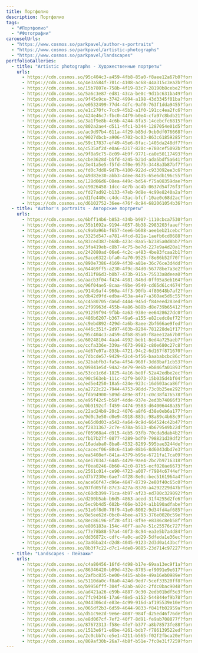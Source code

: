 ```yaml
---
title: Портфолио
description: Портфолио
tags:
  - "#Портфолио"
  - "#Фотографии"
carouselUrls:
  - "https://www.cosmos.so/parkpavel/author-s-portraits"
  - "https://www.cosmos.so/parkpavel/artistic-photographs"
  - "https://www.cosmos.so/parkpavel/landscapes"
portfolioGalleries:
  - title: "Artistic photographs - Художественные портреты"
    urls:
      - https://cdn.cosmos.so/95c404c3-a459-4fb8-85a0-f8aee12a67b0?format=jpeg
      - https://cdn.cosmos.so/4e3a584f-701c-4108-ac68-44a315c3ea2b?format=jpeg
      - https://cdn.cosmos.so/15b7807e-758b-4f19-83c7-28190b8cebe2?format=jpeg
      - https://cdn.cosmos.so/5a6c3e87-ed81-43ca-be0c-9d1bc631ba49?format=jpeg
      - https://cdn.cosmos.so/9f45e9ce-3742-4994-a198-43d3345f01ba?format=jpeg
      - https://cdn.cosmos.so/e0532499-77d4-4dfc-9af0-763f1dda9455?format=jpeg
      - https://cdn.cosmos.so/e1c270fc-7cc9-45b2-a1f0-191cc4ea2fc6?format=jpeg
      - https://cdn.cosmos.so/424e46c7-fbc0-44f9-b0e4-cfa97c8bdb21?format=jpeg
      - https://cdn.cosmos.so/3a1f9e8b-4c6b-4244-8fa3-14cebcfc6815?format=jpeg
      - https://cdn.cosmos.so/802a2ae4-d511-4fc1-b344-1287054e01d5?format=jpeg
      - https://cdn.cosmos.so/ac9d97b4-611a-4f29-b85d-9cb0df076668?format=jpeg
      - https://cdn.cosmos.so/9027dbcb-a906-4702-bc03-863c61859285?format=jpeg
      - https://cdn.cosmos.so/59c17837-ef49-45e6-8fac-1405da248df7?format=jpeg
      - https://cdn.cosmos.so/c535af2d-e0a6-4217-820c-e780cef5092b?format=jpeg
      - https://cdn.cosmos.so/9f8a9c75-8c09-4b9f-9771-ca0e50117493?format=jpeg
      - https://cdn.cosmos.so/cbe3628d-b5fd-4245-b21d-ada5bdf5a641?format=jpeg
      - https://cdn.cosmos.so/3e41a5e5-f5fd-4f0e-9575-3448a3b87bf7?format=jpeg
      - https://cdn.cosmos.so/fd0c7dd8-9d7b-4100-922d-c933092ee3c6?format=jpeg
      - https://cdn.cosmos.so/49d82e30-abb3-4dee-8435-65e6db196c55?format=jpeg
      - https://cdn.cosmos.so/128d06d6-08ea-449c-bd54-f75a08359dae?format=jpeg
      - https://cdn.cosmos.so/c9026458-1dcc-4e7b-ac4b-0637d54f76f3?format=jpeg
      - https://cdn.cosmos.so/fd27ad92-b133-47eb-9d8e-4c99e8240a2a?format=jpeg
      - https://cdn.cosmos.so/d1fe440c-c4dc-43ac-bfcf-10ae0c68d2ac?format=jpeg
      - https://cdn.cosmos.so/d6102752-36ee-476f-8c94-682061054b36?format=jpeg
  - title: "Author's portraits - Авторские портреты"
    urls:
      - https://cdn.cosmos.so/6bff14b6-b853-434b-b907-1110cbca7530?format=jpeg
      - https://cdn.cosmos.so/35b1692a-9194-4057-8b38-2983203faaef?format=jpeg
      - https://cdn.cosmos.so/c9a0a96b-f657-4ee6-b608-aee1eb21cebc?format=jpeg
      - https://cdn.cosmos.so/3325d547-a781-4fcd-821a-1aefb6cd0688?format=jpeg
      - https://cdn.cosmos.so/83ced387-b68b-423c-8aa5-b2385a0d8bb7?format=jpeg
      - https://cdn.cosmos.so/3fa419eb-c8b7-4c75-be7d-227e9a4d20a1?format=jpeg
      - https://cdn.cosmos.so/242080ad-06e6-4c2c-a483-4be83fcaa2b1?format=jpeg
      - https://cdn.cosmos.so/5ace6322-bfa0-4a70-9525-f8e86b52f70f?format=jpeg
      - https://cdn.cosmos.so/890e7386-4169-4f38-a81e-36c76ce3d4dd?format=jpeg
      - https://cdn.cosmos.so/64469ff5-a230-4f9c-84d0-56778be7a3e2?format=jpeg
      - https://cdn.cosmos.so/d11f86d3-b0b7-473b-915a-75533a8deea0?format=jpeg
      - https://cdn.cosmos.so/aacb3f04-f424-4981-846d-0ff05a3eb164?format=jpeg
      - https://cdn.cosmos.so/96f04ae5-8caa-49be-9549-cd65d61c4674?format=jpeg
      - https://cdn.cosmos.so/914b9af4-960a-4ff3-90fb-4f80648b7af2?format=jpeg
      - https://cdn.cosmos.so/db42d9fd-edba-453a-a4a7-a360ae5d6c55?format=jpeg
      - https://cdn.cosmos.so/c4580705-da6d-4444-945d-f84eeed283ed?format=jpeg
      - https://cdn.cosmos.so/2f99963d-455b-4a86-b88b-d8e739b65412?format=jpeg
      - https://cdn.cosmos.so/91259f94-9fbb-4a63-938e-ee6428627dc0?format=jpeg
      - https://cdn.cosmos.so/486b6207-b367-49a6-a155-e82cedc8ef72?format=jpeg
      - https://cdn.cosmos.so/c9ebd892-429d-4a6b-8aee-2bf666ae9fed?format=jpeg
      - https://cdn.cosmos.so/446c351f-2d97-403b-8204-781228de1f17?format=jpeg
      - https://cdn.cosmos.so/95c404c3-a459-4fb8-85a0-f8aee12a67b0?format=jpeg
      - https://cdn.cosmos.so/60248104-4aa4-4992-beb1-8ed4a725aeb7?format=jpeg
      - https://cdn.cosmos.so/ccfa336e-339a-4673-9982-c80e680c27c8?format=jpeg
      - https://cdn.cosmos.so/4d67e07a-833b-4721-94c2-6d167f871670?format=jpeg
      - https://cdn.cosmos.so/7dbcde57-9429-42c4-bf56-baababcbc86c?format=jpeg
      - https://cdn.cosmos.so/32babfb3-fa5a-4f54-968f-3dd8baf1cb53?format=jpeg
      - https://cdn.cosmos.so/09841e5d-94a2-4e79-9e6b-eb846fa01893?format=jpeg
      - https://cdn.cosmos.so/53ce1c6d-1825-4a16-be8f-52a42edbe2ec?format=jpeg
      - https://cdn.cosmos.so/90c563eb-111c-42f9-b073-15b035d4bf04?format=jpeg
      - https://cdn.cosmos.so/ed5e4250-18a5-424e-923c-16d603aca86f?format=jpeg
      - https://cdn.cosmos.so/a2722c22-7944-4753-98dd-73c0b25ee292?format=jpeg
      - https://cdn.cosmos.so/fda94900-589d-489e-8f71-c0c38f476578?format=jpeg
      - https://cdn.cosmos.so/e95f42c5-b58f-4dde-937e-2ed3b74066f3?format=jpeg
      - https://cdn.cosmos.so/0b9192cf-f459-4474-9583-d64006448a35?format=jpeg
      - https://cdn.cosmos.so/22ad24b9-20c2-4076-a8f6-d38e0eb6a177?format=jpeg
      - https://cdn.cosmos.so/9d0c3e50-d0e9-4918-883c-98a89c4b68c9?format=jpeg
      - https://cdn.cosmos.so/e65d0d03-a542-4a64-9c9d-664524c42b47?format=jpeg
      - https://cdn.cosmos.so/f2831367-2c7e-478a-b513-4b679549b22d?format=jpeg
      - https://cdn.cosmos.so/f05968a4-d915-4eb5-93fb-70cda5dab4b2?format=jpeg
      - https://cdn.cosmos.so/fb17b27f-0877-4289-bdf9-798821d39df2?format=jpeg
      - https://cdn.cosmos.so/16adaba0-8ba8-4532-8269-595bae3244de?format=jpeg
      - https://cdn.cosmos.so/cacecf06-80c6-41a0-88b6-8d6043dbd7e3?format=jpeg
      - https://cdn.cosmos.so/ea5408ef-841a-4379-b95e-6721fa17ca09?format=jpeg
      - https://cdn.cosmos.so/4e170347-6445-4429-9ae4-2bc7b9716318?format=jpeg
      - https://cdn.cosmos.so/f0ea0246-8b60-42c0-87b5-ecf020ae6673?format=jpeg
      - https://cdn.cosmos.so/2561c014-ce90-4723-a007-f7984c6744ef?format=jpeg
      - https://cdn.cosmos.so/d7b7230e-6ae7-4f28-8e0c-bec5161964a4?format=jpeg
      - https://cdn.cosmos.so/ace66f47-d96e-4847-8739-2e80f40c65c0?format=jpeg
      - https://cdn.cosmos.so/07fd05fd-87c3-427a-8370-a4292229d47b?format=jpeg
      - https://cdn.cosmos.so/c60db399-71ca-4b97-af23-ed700c329092?format=jpeg
      - https://cdn.cosmos.so/d200b5ab-b6d5-4863-aeed-31f4255d2fe6?format=jpeg
      - https://cdn.cosmos.so/5ec9b4d5-602b-466e-b324-a1b190adfabe?format=jpeg
      - https://cdn.cosmos.so/51e6f8d0-78f9-41e0-8082-9d34fd4af685?format=jpeg
      - https://cdn.cosmos.so/8e5ee62d-0bc0-4bee-a793-376e0020c59e?format=jpeg
      - https://cdn.cosmos.so/8ec86196-8f28-4f31-8f9e-e8386c8eb58f?format=jpeg
      - https://cdn.cosmos.so/e806183a-154c-40f7-aa7e-51c25576c727?format=jpeg
      - https://cdn.cosmos.so/f7e78b88-57a4-40f3-8c94-ea3e5b7a4d84?format=jpeg
      - https://cdn.cosmos.so/dd36872c-cdfc-4a0c-ad29-5dfeda1e36ec?format=jpeg
      - https://cdn.cosmos.so/3a46ba24-d2d8-4045-9123-2d3d0a143bcf?format=jpeg
      - https://cdn.cosmos.so/8b3f7c22-d7c1-4de8-9885-23d714c97227?format=jpeg
  - title: "Landscapes - Пейзажи"
    urls:
      - https://cdn.cosmos.so/c4a80456-16fd-4d98-b17e-69aa13ec9f1a?format=jpeg
      - https://cdn.cosmos.so/86346420-b09d-432e-8785-ef9091e9e617?format=jpeg
      - https://cdn.cosmos.so/2afbc835-be00-4415-ab0e-49a16eb0989e?format=jpeg
      - https://cdn.cosmos.so/5110da0c-f8a0-424d-9ed7-5cef33520ff8?format=jpeg
      - https://cdn.cosmos.so/b9956fff-304f-42ab-a02c-2fdc0bac9048?format=jpeg
      - https://cdn.cosmos.so/ad421a26-e59b-4887-9c30-2edb01bdf5e3?format=jpeg
      - https://cdn.cosmos.so/7fc94346-17a6-48e5-a152-544844ef9b78?format=jpeg
      - https://cdn.cosmos.so/044306cd-e83e-4c99-916d-af195539e10e?format=jpeg
      - https://cdn.cosmos.so/065df2b3-6d59-4644-9833-f841fb02959a?format=jpeg
      - https://cdn.cosmos.so/d51c9e2d-9e6e-4087-984f-d25ed46f76de?format=jpeg
      - https://cdn.cosmos.so/e8d067cf-7ef2-40f7-8d91-fe9ab708077f?format=jpeg
      - https://cdn.cosmos.so/87672313-f58e-4fe7-b377-a8b78573fe88?format=jpeg
      - https://cdn.cosmos.so/1513e6f1-e6be-4261-bdb7-f786139522ed?format=jpeg
      - https://cdn.cosmos.so/2c0cbb7c-e5e1-4211-b565-f02f2fbca20e?format=jpeg
      - https://cdn.cosmos.so/869af30b-26a7-4b8f-b51e-7fc0e31f7259?format=jpeg
---
```

